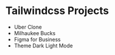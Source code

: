 # Tailwindcss Projects

- Uber Clone
- Milhaukee Bucks
- Figma for Business
- Theme Dark Light Mode

